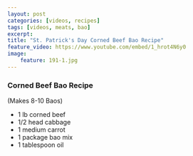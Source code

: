 ```yaml
---
layout: post
categories: [videos, recipes]
tags: [videos, meats, bao]
excerpt: 
title: "St. Patrick's Day Corned Beef Bao Recipe"
feature_video: https://www.youtube.com/embed/1_hrot4N6y0
image:
    feature: 191-1.jpg
---
```


### Corned Beef Bao Recipe

(Makes 8-10 Baos)

- 1 lb corned beef
- 1/2 head cabbage
- 1 medium carrot
- 1 package bao mix
- 1 tablespoon oil

